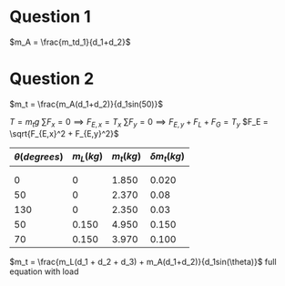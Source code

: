 # Question 1

$m_A = \frac{m_td_1}{d_1+d_2}$

# Question 2

$m_t = \frac{m_A(d_1+d_2)}{d_1sin(50)}$

$T = m_tg$
$\sum F_{x} = 0 \implies F_{E,x} = T_x$
$\sum F_{y} = 0 \implies F_{E,y} + F_L + F_G = T_y$
$F_E = \sqrt{F_{E,x}^2 + F_{E,y}^2}$

| $\theta(degrees)$ | $m_L(kg)$ | $m_t(kg)$ | $\delta m_t(kg)$ |
| ----------------- | --------- | --------- | ---------------- |
|                   |           |           |                  |
|                   |           |           |                  |
| 0                 | 0         | 1.850     | 0.020            |
| 50                | 0         | 2.370     | 0.08             |
| 130               | 0         | 2.350     | 0.03             |
| 50                | 0.150     | 4.950     | 0.150            |
| 70                | 0.150     | 3.970     | 0.100            |

$m_t = \frac{m_L(d_1 + d_2 + d_3) + m_A(d_1+d_2)}{d_1sin(\theta)}$
full equation with load